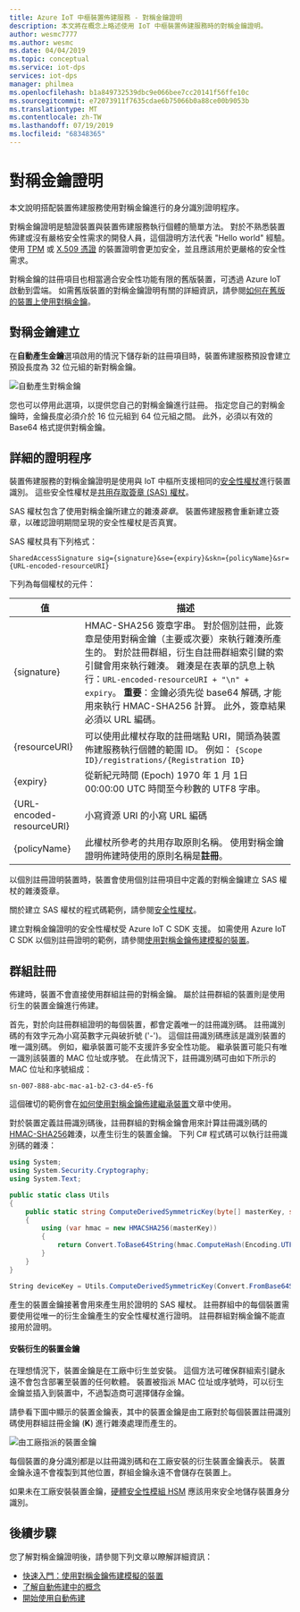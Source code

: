 ```yaml
---
title: Azure IoT 中樞裝置佈建服務 - 對稱金鑰證明
description: 本文將在概念上略述使用 IoT 中樞裝置佈建服務時的對稱金鑰證明。
author: wesmc7777
ms.author: wesmc
ms.date: 04/04/2019
ms.topic: conceptual
ms.service: iot-dps
services: iot-dps
manager: philmea
ms.openlocfilehash: b1a849732539dbc9e066bee7cc20141f56ffe10c
ms.sourcegitcommit: e72073911f7635cdae6b75066b0a88ce00b9053b
ms.translationtype: MT
ms.contentlocale: zh-TW
ms.lasthandoff: 07/19/2019
ms.locfileid: "68348365"
---
```

# <a name="symmetric-key-attestation"></a>對稱金鑰證明

本文說明搭配裝置佈建服務使用對稱金鑰進行的身分識別證明程序。 

對稱金鑰證明是驗證裝置與裝置佈建服務執行個體的簡單方法。 對於不熟悉裝置佈建或沒有嚴格安全性需求的開發人員，這個證明方法代表 "Hello world" 經驗。 使用 [TPM](concepts-tpm-attestation.md) 或 [X.509 憑證](concepts-security.md#x509-certificates) 的裝置證明會更加安全，並且應該用於更嚴格的安全性需求。

對稱金鑰的註冊項目也相當適合安全性功能有限的舊版裝置，可透過 Azure IoT 啟動到雲端。 如需舊版裝置的對稱金鑰證明有關的詳細資訊，請參閱[如何在舊版的裝置上使用對稱金鑰](how-to-legacy-device-symm-key.md)。


## <a name="symmetric-key-creation"></a>對稱金鑰建立

在**自動產生金鑰**選項啟用的情況下儲存新的註冊項目時，裝置佈建服務預設會建立預設長度為 32 位元組的新對稱金鑰。

![自動產生對稱金鑰](./media/concepts-symmetric-key-attestation/auto-generate-keys.png)

您也可以停用此選項，以提供您自己的對稱金鑰進行註冊。 指定您自己的對稱金鑰時，金鑰長度必須介於 16 位元組到 64 位元組之間。 此外，必須以有效的 Base64 格式提供對稱金鑰。



## <a name="detailed-attestation-process"></a>詳細的證明程序

裝置佈建服務的對稱金鑰證明是使用與 IoT 中樞所支援相同的[安全性權杖](../iot-hub/iot-hub-devguide-security.md#security-token-structure)進行裝置識別。 這些安全性權杖是[共用存取簽章 (SAS) 權杖](../service-bus-messaging/service-bus-sas.md)。 

SAS 權杖包含了使用對稱金鑰所建立的雜湊*簽章*。 裝置佈建服務會重新建立簽章，以確認證明期間呈現的安全性權杖是否真實。

SAS 權杖具有下列格式：

`SharedAccessSignature sig={signature}&se={expiry}&skn={policyName}&sr={URL-encoded-resourceURI}`

下列為每個權杖的元件：

| 值 | 描述 |
| --- | --- |
| {signature} |HMAC-SHA256 簽章字串。 對於個別註冊，此簽章是使用對稱金鑰（主要或次要）來執行雜湊所產生的。 對於註冊群組，衍生自註冊群組索引鍵的索引鍵會用來執行雜湊。 雜湊是在表單的訊息上執行：`URL-encoded-resourceURI + "\n" + expiry`。 **重要**：金鑰必須先從 base64 解碼, 才能用來執行 HMAC-SHA256 計算。 此外，簽章結果必須以 URL 編碼。 |
| {resourceURI} |可以使用此權杖存取的註冊端點 URI，開頭為裝置佈建服務執行個體的範圍 ID。 例如： `{Scope ID}/registrations/{Registration ID}` |
| {expiry} |從新紀元時間 (Epoch) 1970 年 1 月 1日 00:00:00 UTC 時間至今秒數的 UTF8 字串。 |
| {URL-encoded-resourceURI} |小寫資源 URI 的小寫 URL 編碼 |
| {policyName} |此權杖所參考的共用存取原則名稱。 使用對稱金鑰證明佈建時使用的原則名稱是**註冊**。 |

以個別註冊證明裝置時，裝置會使用個別註冊項目中定義的對稱金鑰建立 SAS 權杖的雜湊簽章。

關於建立 SAS 權杖的程式碼範例，請參閱[安全性權杖](../iot-hub/iot-hub-devguide-security.md#security-token-structure)。

建立對稱金鑰證明的安全性權杖受 Azure IoT C SDK 支援。 如需使用 Azure IoT C SDK 以個別註冊證明的範例，請參閱[使用對稱金鑰佈建模擬的裝置](quick-create-simulated-device-symm-key.md)。


## <a name="group-enrollments"></a>群組註冊

佈建時，裝置不會直接使用群組註冊的對稱金鑰。 屬於註冊群組的裝置則是使用衍生的裝置金鑰進行佈建。 

首先，對於向註冊群組證明的每個裝置，都會定義唯一的註冊識別碼。 註冊識別碼的有效字元為小寫英數字元與破折號 ('-')。 這個註冊識別碼應該是識別裝置的唯一識別碼。 例如，繼承裝置可能不支援許多安全性功能。 繼承裝置可能只有唯一識別該裝置的 MAC 位址或序號。 在此情況下，註冊識別碼可由如下所示的 MAC 位址和序號組成：

```
sn-007-888-abc-mac-a1-b2-c3-d4-e5-f6
```

這個確切的範例會在[如何使用對稱金鑰佈建繼承裝置](how-to-legacy-device-symm-key.md)文章中使用。

對於裝置定義註冊識別碼後，註冊群組的對稱金鑰會用來計算註冊識別碼的 [HMAC-SHA256](https://wikipedia.org/wiki/HMAC)雜湊，以產生衍生的裝置金鑰。 下列 C# 程式碼可以執行註冊識別碼的雜湊：

```csharp
using System; 
using System.Security.Cryptography; 
using System.Text;  

public static class Utils 
{ 
    public static string ComputeDerivedSymmetricKey(byte[] masterKey, string registrationId) 
    { 
        using (var hmac = new HMACSHA256(masterKey)) 
        { 
            return Convert.ToBase64String(hmac.ComputeHash(Encoding.UTF8.GetBytes(registrationId))); 
        } 
    } 
} 
```

```csharp
String deviceKey = Utils.ComputeDerivedSymmetricKey(Convert.FromBase64String(masterKey), registrationId);
```

產生的裝置金鑰接著會用來產生用於證明的 SAS 權杖。 註冊群組中的每個裝置需要使用從唯一的衍生金鑰產生的安全性權杖進行證明。 註冊群組對稱金鑰不能直接用於證明。

#### <a name="installation-of-the-derived-device-key"></a>安裝衍生的裝置金鑰

在理想情況下，裝置金鑰是在工廠中衍生並安裝。 這個方法可確保群組索引鍵永遠不會包含部署至裝置的任何軟體。 裝置被指派 MAC 位址或序號時，可以衍生金鑰並插入到裝置中，不過製造商可選擇儲存金鑰。

請參看下圖中顯示的裝置金鑰表，其中的裝置金鑰是由工廠對於每個裝置註冊識別碼使用群組註冊金鑰 (**K**) 進行雜湊處理而產生的。 

![由工廠指派的裝置金鑰](./media/concepts-symmetric-key-attestation/key-diversification.png)

每個裝置的身分識別都是以註冊識別碼和在工廠安裝的衍生裝置金鑰表示。 裝置金鑰永遠不會複製到其他位置，群組金鑰永遠不會儲存在裝置上。

如果未在工廠安裝裝置金鑰，[硬體安全性模組 HSM](concepts-security.md#hardware-security-module) 應該用來安全地儲存裝置身分識別。

## <a name="next-steps"></a>後續步驟

您了解對稱金鑰證明後，請參閱下列文章以瞭解詳細資訊：

* [快速入門：使用對稱金鑰佈建模擬的裝置](quick-create-simulated-device-symm-key.md)
* [了解自動佈建中的概念](./concepts-auto-provisioning.md)
* [開始使用自動佈建](./quick-setup-auto-provision.md) 
